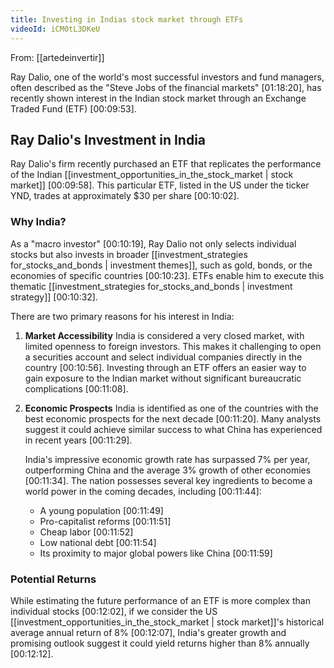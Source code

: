 ```yaml
---
title: Investing in Indias stock market through ETFs
videoId: iCM0tL3DKeU
---
```


From: [[artedeinvertir]] <br/> 

Ray Dalio, one of the world's most successful investors and fund managers, often described as the "Steve Jobs of the financial markets" <a class="yt-timestamp" data-t="01:18:20">[01:18:20]</a>, has recently shown interest in the Indian stock market through an Exchange Traded Fund (ETF) <a class="yt-timestamp" data-t="00:09:53">[00:09:53]</a>.

## Ray Dalio's Investment in India
Ray Dalio's firm recently purchased an ETF that replicates the performance of the Indian [[investment_opportunities_in_the_stock_market | stock market]] <a class="yt-timestamp" data-t="00:09:58">[00:09:58]</a>. This particular ETF, listed in the US under the ticker YND, trades at approximately $30 per share <a class="yt-timestamp" data-t="00:10:02">[00:10:02]</a>.

### Why India?
As a "macro investor" <a class="yt-timestamp" data-t="00:10:19">[00:10:19]</a>, Ray Dalio not only selects individual stocks but also invests in broader [[investment_strategies for_stocks_and_bonds | investment themes]], such as gold, bonds, or the economies of specific countries <a class="yt-timestamp" data-t="00:10:23">[00:10:23]</a>. ETFs enable him to execute this thematic [[investment_strategies for_stocks_and_bonds | investment strategy]] <a class="yt-timestamp" data-t="00:10:32">[00:10:32]</a>.

There are two primary reasons for his interest in India:

1.  **Market Accessibility**
    India is considered a very closed market, with limited openness to foreign investors. This makes it challenging to open a securities account and select individual companies directly in the country <a class="yt-timestamp" data-t="00:10:56">[00:10:56]</a>. Investing through an ETF offers an easier way to gain exposure to the Indian market without significant bureaucratic complications <a class="yt-timestamp" data-t="00:11:08">[00:11:08]</a>.

2.  **Economic Prospects**
    India is identified as one of the countries with the best economic prospects for the next decade <a class="yt-timestamp" data-t="00:11:20">[00:11:20]</a>. Many analysts suggest it could achieve similar success to what China has experienced in recent years <a class="yt-timestamp" data-t="00:11:29">[00:11:29]</a>.

    India's impressive economic growth rate has surpassed 7% per year, outperforming China and the average 3% growth of other economies <a class="yt-timestamp" data-t="00:11:34">[00:11:34]</a>. The nation possesses several key ingredients to become a world power in the coming decades, including <a class="yt-timestamp" data-t="00:11:44">[00:11:44]</a>:
    *   A young population <a class="yt-timestamp" data-t="00:11:49">[00:11:49]</a>
    *   Pro-capitalist reforms <a class="yt-timestamp" data-t="00:11:51">[00:11:51]</a>
    *   Cheap labor <a class="yt-timestamp" data-t="00:11:52">[00:11:52]</a>
    *   Low national debt <a class="yt-timestamp" data-t="00:11:54">[00:11:54]</a>
    *   Its proximity to major global powers like China <a class="yt-timestamp" data-t="00:11:59">[00:11:59]</a>

### Potential Returns
While estimating the future performance of an ETF is more complex than individual stocks <a class="yt-timestamp" data-t="00:12:02">[00:12:02]</a>, if we consider the US [[investment_opportunities_in_the_stock_market | stock market]]'s historical average annual return of 8% <a class="yt-timestamp" data-t="00:12:07">[00:12:07]</a>, India's greater growth and promising outlook suggest it could yield returns higher than 8% annually <a class="yt-timestamp" data-t="00:12:12">[00:12:12]</a>.